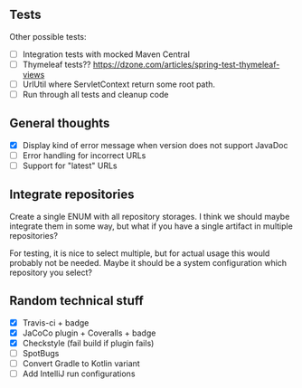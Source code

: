 ## Tests
Other possible tests:
- [ ] Integration tests with mocked Maven Central
- [ ] Thymeleaf tests?? https://dzone.com/articles/spring-test-thymeleaf-views
- [ ] UrlUtil where ServletContext return some root path.
- [ ] Run through all tests and cleanup code

## General thoughts
- [x] Display kind of error message when version does not support JavaDoc
- [ ] Error handling for incorrect URLs
- [ ] Support for "latest" URLs

## Integrate repositories
Create a single ENUM with all repository storages. I think we should maybe integrate them in some way, but what
if you have a single artifact in multiple repositories?

For testing, it is nice to select multiple, but for actual usage this would probably not be needed. Maybe it should
be a system configuration which repository you select?

## Random technical stuff
- [x] Travis-ci + badge
- [x] JaCoCo plugin + Coveralls + badge
- [x] Checkstyle (fail build if plugin fails)
- [ ] SpotBugs
- [ ] Convert Gradle to Kotlin variant
- [ ] Add IntelliJ run configurations
